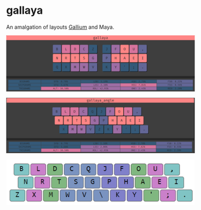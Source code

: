 # gallaya

An amalgation of layouts [Gallium](https://github.com/GalileoBlues/Gallium) and Maya.

![gallaya](images/gallaya.png)

![gallayaAngle](images/gallaya_angle.png)

![gallayaIso](images/gallaya_iso.png)

